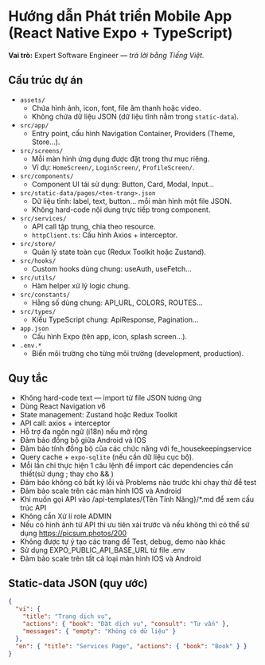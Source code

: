 # Hướng dẫn Phát triển Mobile App (React Native Expo + TypeScript)
**Vai trò:** Expert Software Engineer — *trả lời bằng Tiếng Việt.*  
## Cấu trúc dự án
- `assets/`  
  - Chứa hình ảnh, icon, font, file âm thanh hoặc video.  
  - Không chứa dữ liệu JSON (dữ liệu tĩnh nằm trong `static-data`).  
- `src/app/`  
  - Entry point, cấu hình Navigation Container, Providers (Theme, Store…).  
- `src/screens/`  
  - Mỗi màn hình ứng dụng được đặt trong thư mục riêng.  
  - Ví dụ: `HomeScreen/`, `LoginScreen/`, `ProfileScreen/`.  
- `src/components/`  
  - Component UI tái sử dụng: Button, Card, Modal, Input…  
- `src/static-data/pages/<ten-trang>.json`  
  - Dữ liệu tĩnh: label, text, button… mỗi màn hình một file JSON.  
  - Không hard-code nội dung trực tiếp trong component.  
- `src/services/`  
  - API call tập trung, chia theo resource.  
  - `httpClient.ts`: Cấu hình Axios + interceptor.  
- `src/store/`  
  - Quản lý state toàn cục (Redux Toolkit hoặc Zustand).  
- `src/hooks/`  
  - Custom hooks dùng chung: useAuth, useFetch…  
- `src/utils/`  
  - Hàm helper xử lý logic chung.  
- `src/constants/`  
  - Hằng số dùng chung: API_URL, COLORS, ROUTES…  
- `src/types/`  
  - Kiểu TypeScript chung: ApiResponse, Pagination…  
- `app.json`  
  - Cấu hình Expo (tên app, icon, splash screen…).  
- `.env.*`  
  - Biến môi trường cho từng môi trường (development, production).  
## Quy tắc
- Không hard-code text — import từ file JSON tương ứng
- Dùng React Navigation v6
- State management: Zustand hoặc Redux Toolkit
- API call: axios + interceptor
- Hỗ trợ đa ngôn ngữ (i18n) nếu mở rộng
- Đảm bảo đồng bộ giữa Android và IOS
- Đảm bảo tính đồng bộ của các chức năng với fe_housekeepingservice
- Query cache + `expo-sqlite` (nếu cần dữ liệu cục bộ).
- Mỗi lần chỉ thực hiện 1 câu lệnh để import các dependencies cần thiết(sử dụng ; thay cho && )
- Đảm bảo không có bất kỳ lỗi và Problems nào trước khi chạy thử để test 
- Đảm bảo scale trên các màn hình IOS và Android
- Khi muốn gọi API vào /api-templates/{Tên Tính Năng}/*.md để xem cấu trúc API
- Không cần Xử lí role ADMIN
- Nếu có hình ảnh từ API thì ưu tiên xài trước và nếu không thì có thể sử dụng https://picsum.photos/200
- Không được tự ý tạo các trang để Test, debug, demo nào khác
- Sử dụng EXPO_PUBLIC_API_BASE_URL từ file .env
- Đảm bảo scale trên tất cả loại màn hình IOS và Android
## Static-data JSON (quy ước)
```json
{
  "vi": {
    "title": "Trang dịch vụ",
    "actions": { "book": "Đặt dịch vụ", "consult": "Tư vấn" },
    "messages": { "empty": "Không có dữ liệu" }
  },
  "en": { "title": "Services Page", "actions": { "book": "Book" } }
}
